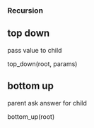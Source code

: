 ### Recursion


## top down

pass value to child

top_down(root, params)


## bottom up

parent ask answer for child

bottom_up(root)